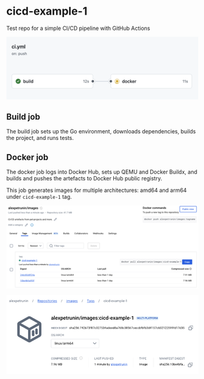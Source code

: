 # cicd-example-1
Test repo for a simple CI/CD pipeline with GitHub Actions

![image](docs/pipeline-1.png)

## Build job
The build job sets up the Go environment, downloads dependencies, builds the project, and runs tests.

## Docker job
The docker job logs into Docker Hub, sets up QEMU and Docker Buildx, and builds and pushes the artefacts to Docker Hub public registry.

This job generates images for multiple architectures: amd64 and arm64 under ```cicd-example-1``` tag.

![images](docs/images.png)

![os-image](docs/os-image.png)